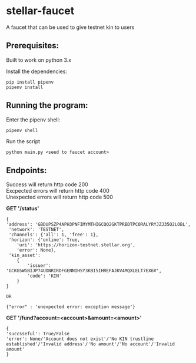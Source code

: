 # stellar-faucet

A faucet that can be used to give testnet kin to users

## Prerequisites:
Built to work on python 3.x

Install the dependencies:
```
pip install pipenv
pipenv install
```

## Running the program:
Enter the pipenv shell:
```bash
pipenv shell
```
Run the script  
```
python main.py <seed to faucet account>
```

## Endpoints:
Success will return http code 200  
Excpected errors will return http code 400  
Unexpected errors will return http code 500

**GET '/status'**  
```
{
'address': 'GBDUPSZP4APH3PNFIMYMTHIGCQQ2GKTPRBDTPCORALYRYJZJ35O2LOBL',
 'network': 'TESTNET',
 'channels': {'all': 1, 'free': 1},
 'horizon': {'online': True,
 	'uri': 'https://horizon-testnet.stellar.org',
 	'error': None},
 'kin_asset': 
 	{
    	'issuer': 'GCKG5WGBIJP74UDNRIRDFGENNIH5Y3KBI5IHREFAJKV4MQXLELT7EX6V',
        'code': 'KIN'
    }
}

OR

{"error" : 'unexpected error: exception message'}  

```

**GET '/fund?account=\<account\>&amount=\<amount\>'**
```
{
'succsseful': True/False
'error': None/'Account does not exist'/'No KIN trustline established'/'Invalid address'/'No amount'/'No account'/'Invalid amount'
}
```














